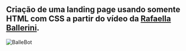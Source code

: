 ## Criação de uma landing page usando somente HTML com CSS a partir do vídeo da <a href="https://github.com/rafaballerini">Rafaella Ballerini</a>.

![BalleBot](https://user-images.githubusercontent.com/86267920/153639646-dc5624b3-ec26-425c-90b1-8161c6b70180.jpg)
